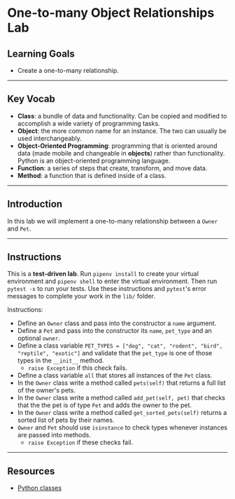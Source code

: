 # One-to-many Object Relationships Lab

## Learning Goals

- Create a one-to-many relationship.

---

## Key Vocab

- **Class**: a bundle of data and functionality. Can be copied and modified to
  accomplish a wide variety of programming tasks.
- **Object**: the more common name for an instance. The two can usually be used
  interchangeably.
- **Object-Oriented Programming**: programming that is oriented around data
  (made mobile and changeable in **objects**) rather than functionality. Python
  is an object-oriented programming language.
- **Function**: a series of steps that create, transform, and move data.
- **Method**: a function that is defined inside of a class.

---

## Introduction

In this lab we will implement a one-to-many relationship between a `Owner` and
`Pet`.

---

## Instructions

This is a **test-driven lab**. Run `pipenv install` to create your virtual
environment and `pipenv shell` to enter the virtual environment. Then run
`pytest -x` to run your tests. Use these instructions and `pytest`'s error
messages to complete your work in the `lib/` folder.

Instructions:

- Define an `Owner` class and pass into the constructor a `name` argument.
- Define a `Pet` and pass into the constructor its `name`, `pet_type` and an
  optional `owner`.
- Define a class variable
  `PET_TYPES = ["dog", "cat", "rodent", "bird", "reptile", "exotic"]` and
  validate that the `pet_type` is one of those types in the `__init__` method.
  - `raise Exception` if this check fails.
- Define a class variable `all` that stores all instances of the `Pet` class.
- In the `Owner` class write a method called `pets(self)` that returns a full
  list of the owner's pets.
- In the `Owner` class write a method called `add_pet(self, pet)` that checks
  that the the pet is of type `Pet` and adds the owner to the pet.
- In the `Owner` class write a method called `get_sorted_pets(self)` returns a
  sorted list of pets by their names.
- `Owner` and `Pet` should use `isinstance` to check types whenever instances
  are passed into methods.
  - `raise Exception` if these checks fail.

---

## Resources

- [Python classes](https://docs.python.org/3/tutorial/classes.html)
